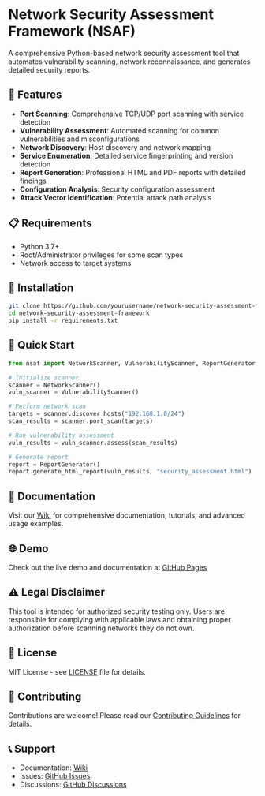 # Network Security Assessment Framework (NSAF)

A comprehensive Python-based network security assessment tool that automates vulnerability scanning, network reconnaissance, and generates detailed security reports.

## 🚀 Features

- **Port Scanning**: Comprehensive TCP/UDP port scanning with service detection
- **Vulnerability Assessment**: Automated scanning for common vulnerabilities and misconfigurations
- **Network Discovery**: Host discovery and network mapping
- **Service Enumeration**: Detailed service fingerprinting and version detection
- **Report Generation**: Professional HTML and PDF reports with detailed findings
- **Configuration Analysis**: Security configuration assessment
- **Attack Vector Identification**: Potential attack path analysis

## 📋 Requirements

- Python 3.7+
- Root/Administrator privileges for some scan types
- Network access to target systems

## 🔧 Installation

```bash
git clone https://github.com/yourusername/network-security-assessment-framework.git
cd network-security-assessment-framework
pip install -r requirements.txt
```

## 🎯 Quick Start

```python
from nsaf import NetworkScanner, VulnerabilityScanner, ReportGenerator

# Initialize scanner
scanner = NetworkScanner()
vuln_scanner = VulnerabilityScanner()

# Perform network scan
targets = scanner.discover_hosts("192.168.1.0/24")
scan_results = scanner.port_scan(targets)

# Run vulnerability assessment
vuln_results = vuln_scanner.assess(scan_results)

# Generate report
report = ReportGenerator()
report.generate_html_report(vuln_results, "security_assessment.html")
```

## 📖 Documentation

Visit our [Wiki](../../wiki) for comprehensive documentation, tutorials, and advanced usage examples.

## 🌐 Demo

Check out the live demo and documentation at [GitHub Pages](https://yourusername.github.io/network-security-assessment-framework/)

## ⚠️ Legal Disclaimer

This tool is intended for authorized security testing only. Users are responsible for complying with applicable laws and obtaining proper authorization before scanning networks they do not own.

## 📄 License

MIT License - see [LICENSE](LICENSE) file for details.

## 🤝 Contributing

Contributions are welcome! Please read our [Contributing Guidelines](CONTRIBUTING.md) for details.

## 📞 Support

- Documentation: [Wiki](../../wiki)
- Issues: [GitHub Issues](../../issues)
- Discussions: [GitHub Discussions](../../discussions)

